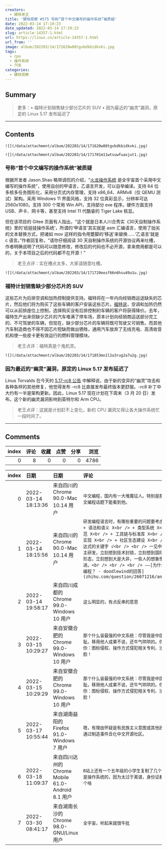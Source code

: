 ```yaml
---
creators:
  - 硬核老王
title: '硬核观察 #575 号称“首个中文编写的操作系统”被质疑'
date: 2022-03-14 17:19:23
date_updated: 2022-03-14 17:19:23
slug: article-14357-1.html
url: https://linux.cn/article-14357-1.html
url_from: ''
image: album/202203/14/171620w88tgvbdkbidkvki.jpg
tags:
  - cpu
  - 操作系统
  - 汽车
categories:
  - 硬核观察
---
```


## Summary

> 更多：• 福特计划销售缺少部分芯片的 SUV • 因为最近的“幽灵”漏洞，原定的 Linux 5.17 发布延迟了

***

<!-- more -->

## Contents

`![](/data/attachment/album/202203/14/171620w88tgvbdkbidkvki.jpg)`

`![](/data/attachment/album/202203/14/171701m11wtsuwfuaxjut1.jpg)`

### 号称“首个中文编写的操作系统”被质疑

根据开发者 Jason.Shao 略带调侃的介绍，“[火龙操作系统](https://gitee.com/ssxos/huolongcaozuoxitong) 是全宇宙首个采用中文编写的操作系统”，使用自创的甲语言，乙语言开发，可以自举编译。支持 64 位多核多任务图形化，采用分页式内存管理，支持 x86\_64、ARMv8（仅 QEMU 测试）架构。采用 Windows 11 界面风格，支持 32 位真彩显示，分辨率可达 2560x1080。支持 300 个常用 Win API，支持部分 exe 程序。硬件方面支持 USB、声卡、网卡等，甚至支持 Intel 11 代酷睿的 Tiger Lake 核显。

但在该项目的 Gitee 页面有人指出，“这个就是日本人川合秀实《30天自制操作系统》里的‘纸娃娃操作系统’，所谓的‘甲语言’其实就是 asm 汇编语言，使用了拙劣的文本替换方式，把诸如 mov 这样的指令用蹩脚的‘移送’来替换……‘乙语言’就是 c 语言。”作者回复称，“请你仔细阅读 30 天自制操作系统的开源协议再来吐槽，作者明确说明了代码可以随意修改，修改后的代码也不必开源，拿来商用都是可以的，关于本项目之后的代码都不在开源！”

> 
> 老王点评：实在槽点太多，大家请随意吐槽。
> 
> 
> 

`![](/data/attachment/album/202203/14/171720eosf66n6hsu49u1u.jpg)`

### 福特计划销售缺少部分芯片的 SUV

这些芯片为后排空调和加热控制提供支持。福特将在一年内向经销商运送缺失的芯片，然后他们将为购买了这些车辆的客户安装这些芯片。[福特说](https://www.theverge.com/2022/3/13/22975246/ford-ship-sell-incomplete-vehicles-missing-chips)，空调和加热仍然可以从前排座位上控制，选择购买没有后排控制的车辆的客户将获得降价。去年，福特生产出来但缺少芯片的汽车堆满了停车场，原本计划向经销商运送部分完工的、不可驾驶的车辆，但现在，缺少部分芯片的车辆将既可驾驶又可销售。而其他汽车制造商也不得不因芯片短缺而做出牺牲，通用汽车放弃了无线充电、高清收音机和使一些皮卡更有效运行的燃料管理模块。

> 
> 老王点评：福特真是个鬼机灵。
> 
> 
> 

`![](/data/attachment/album/202203/14/171853mn1l2a3rug2a7u2g.jpg)`

### 因为最近的“幽灵”漏洞，原定的 Linux 5.17 发布延迟了

Linus Torvalds 在今天的 [5.17-rc8 公告](https://www.phoronix.com/scan.php?page=news_item&px=Linux-5.17-rc8-Released) 中解释说，由于新的变异的“幽灵”攻击和各种各样的其他修复，他觉得发布 -rc8 比直接发布最终版本更舒服。-rc8 补丁中大约有一半是架构更新。因此，Linux 5.17 现在计划在下周末（3 月 20 日）发布。这个新的幽灵漏洞影响到英特尔和 Arm CPU。

> 
> 老王点评：这就是计划赶不上变化，新的 CPU 漏洞又得让各大操作系统忙一段时间了。
> 
> 
>

***

## Comments


|   index |   评论 |   收藏 |   点赞 |   分享 |   浏览 |
|--------:|-------:|-------:|-------:|-------:|-------:|
|       0 |      8 |      0 |      0 |      0 |   4786 |

|   index | 日期                | 日期                                               | 评论                                                                                                                                                                                                                                                                                                                                                                                                                                                                                                            |
|--------:|:--------------------|:---------------------------------------------------|:----------------------------------------------------------------------------------------------------------------------------------------------------------------------------------------------------------------------------------------------------------------------------------------------------------------------------------------------------------------------------------------------------------------------------------------------------------------------------------------------------------------|
|       0 | 2022-03-14 18:13:36 | 来自四川的 Chrome 90.0-Mac 10.14 用户              | `中文编程，国内有一大堆魔征人。特别是那个叫吴烜的，每次中文编程话题下能看到他。`                                                                                                                                                                                                                                                                                                                                                                                                                                |
|       1 | 2022-03-14 18:15:56 | 来自四川的 Chrome 90.0-Mac 10.14 用户              | `研发编程语言时，有哪些重要的问题要考虑？<br /> <br /> + 语法和语义 X<br /> + 类型系统 X<br /> + 形式化规范 X<br /> + 工具链与标准库 X<br /> + 高性能的运行时实现 X<br /> + 社区生态建设 X<br /> + lexer 正则表达式的关键字 √<br /> <br /> 一见中文编程，立刻想到自主研发，立刻想到技术封锁，立刻想到国际关系，立刻想到意识形态，立刻想到大是大非，一些人的想象惟在这一层能够如此跃进。<br /> <br /> <br /> ——[为什么大家都很否定中文编程？ - doodlewind的回答](zhihu.com/question/26071216/answer/1970338597)` |
|       2 | 2022-03-14 19:58:17 | 来自四川成都的 Chrome 99.0-Windows 10 用户         | `这么明显的，有点反串的意思`                                                                                                                                                                                                                                                                                                                                                                                                                                                                                    |
|       3 | 2022-03-15 10:29:27 | 来自安徽合肥的 Chrome 99.0-Windows 10 用户         | `那个什么宙最强的中文系统：尽管我是中国人，我也为你感到羞耻。移用他人成果不说，还牛气哄哄的。你牛个啥？我现在告诉你：图标侵权、操作方式侵犯相关专利、涉嫌虚假宣传、臭不要脸！`                                                                                                                                                                                                                                                                                                                                  |
|       4 | 2022-03-15 10:29:29 | 来自安徽合肥的 Chrome 99.0-Windows 10 用户         | `那个什么宙最强的中文系统：尽管我是中国人，我也为你感到羞耻。移用他人成果不说，还牛气哄哄的。你牛个啥？我现在告诉你：图标侵权、操作方式侵犯相关专利、涉嫌虚假宣传、臭不要脸！`                                                                                                                                                                                                                                                                                                                                  |
|       5 | 2022-03-17 10:55:44 | 来自湖南益阳的 Firefox 91.0-Windows 7 用户         | `嗯，有理由怀疑是有民族主义意图或其他政治意图的人，刻意在通过制造事件丑化中文开源社区。`                                                                                                                                                                                                                                                                                                                                                                                                                        |
|       6 | 2022-03-18 11:09:37 | 来自四川达州的 Chrome Mobile 61.0-Android 8.1 用户 | `B站上还有一个五年级的小学生复制了几个Python脚本就宣称这是操作系统的，因为太过于离谱，身份证都被网暴出来了。这算个啥`                                                                                                                                                                                                                                                                                                                                                                                           |
|       7 | 2022-03-30 08:41:17 | 来自湖南长沙的 Chrome 98.0-GNU/Linux 用户          | `全宇宙，听起来就很牛批`                                                                                                                                                                                                                                                                                                                                                                                                                                                                                        |
